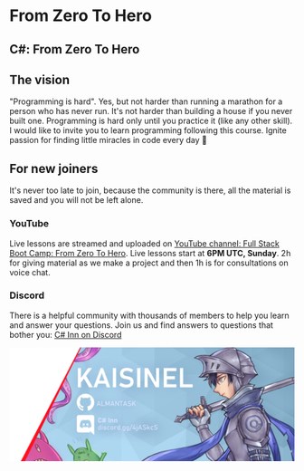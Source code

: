# From Zero To Hero

## C#: From Zero To Hero

## The vision

"Programming is hard". Yes, but not harder than running a marathon for a person who has never run. It's not harder than 
building a house if you never built one. Programming is hard only until you practice it (like any other skill). 
I would like to invite you to learn programming following this course. 
Ignite passion for finding little miracles in code every day 🙂

## For new joiners

It's never too late to join, because the community is there, all the material is saved
and you will not be left alone.

### YouTube

Live lessons are streamed and uploaded on [YouTube channel: Full Stack Boot Camp: From Zero To Hero](https://www.youtube.com/watch?v=Onfuqjn8h0w&list=PLbwOopTjJke49hTBrmz8ayxQj_Zro4zrg&ab_channel=Kaisinel).
Live lessons start at **6PM UTC, Sunday**. 2h for giving material as we make a project and then 1h is for consultations on voice chat.

### Discord

There is a helpful community with thousands of members to help you learn and answer your questions. 
Join us and find answers to questions that bother you: [C# Inn on Discord](https://discord.gg/rCMKcUU) 

![Boot Camp Banner](Res/kaisi_banner.png)

